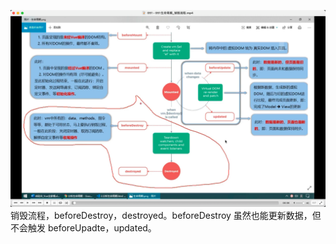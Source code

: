 ![](./img/2022-07-03-22-45-51.png)  
销毁流程，beforeDestroy，destroyed。beforeDestroy 虽然也能更新数据，但不会触发 beforeUpadte，updated。
